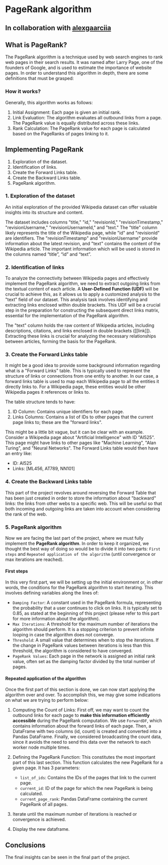 # PageRank algorithm
## In collaboration with [alexgaarciia](https://github.com/alexgaarciia)
## What is PageRank?
The PageRank algorithm is a technique used by web search engines to rank web pages in their search results. It was named after Larry Page, one of the founders of Google, and is used to estimate the importance of website pages. In order to understand this algorithm in depth, there are some definitions that must be grasped:

### How it works?
Generally, this algorithm works as follows:
1. Initial Assignment: Each page is given an initial rank. 
2. Link Evaluation: The algorithm evaluates all outbound links from a page. The PageRank value is equally distributed across these links.
3. Rank Calculation: The PageRank value for each page is calculated based on the PageRanks of pages linking to it. 

## Implementing PageRank
1. Exploration of the dataset.
2. Identification of links.
3. Create the Forward Links table.
4. Create the Backward Links table.
5. PageRank algorithm.

### 1. Exploration of the dataset
An initial exploration of the provided Wikipedia dataset can offer valuable insights into its structure and content.

The dataset includes columns "title," "id," "revisionId," "revisionTimestamp," "revisionUsername," "revisionUsernameId," and "text." The "title" column likely represents the title of the Wikipedia page, while "id" and "revisionId" are identifiers. The "revisionTimestamp" and "revisionUsername" provide information about the latest revision, and "text" contains the content of the Wikipedia article. The important information which will be used is stored in the columns named “title”, “id” and “text”.

### 2. Identification of links
To analyze the connectivity between Wikipedia pages and effectively implement the PageRank algorithm, we need to extract outgoing links from the textual content of each article. A **User-Defined Function (UDF)** will be crucial to achieve this, as it allows us to apply a customized analysis to the "text" field of our dataset. This analysis task involves identifying and extracting links enclosed within double brackets. This UDF will be a crucial step in the preparation for constructing the subsequent direct links matrix, essential for the implementation of the PageRank algorithm.

The "text" column holds the raw content of Wikipedia articles, including descriptions, citations, and links enclosed in double brackets ([[link]]). Extracting these links is crucial for analyzing the necessary relationships between articles, forming the basis for the PageRank.

### 3. Create the Forward Links table
It might be a good idea to provide some background information regarding what is a "Forward Links" table. This is typically used to represent the structure of links or connections from one entity to another. In our case, a forward links table is used to map each Wikipedia page to all the entities it directly links to. For a Wikipedia page, these entities would be other Wikipedia pages it references or links to.

The table structure tends to have:
1. ID Column: Contains unique identifiers for each page.
2. Links Columns: Contains a list of IDs to other pages that the current page links to; these are the "forward links".

This might be a little bit vague, but it can be clear with an example. Consider a Wikipedia page about "Artificial Intelligence" with ID "AI525". This page might have links to other pages like "Machine Learning", "Alan Turing", and "Neural Networks". The Forward Links table would then have an entry like: 
  - ID: AI525
  - Links: [ML456, AT789, NN101]

### 4. Create the Backward Links table
This part of the project revolves around reversing the Forward Table that has been just created in order to store the information about "backward" links: the links from other webs to a specific web. This will be useful so that both incoming and outgoing links are taken into account when considering the rank of the web.

### 5. PageRank algorithm
Now we are facing the last part of the project, where we must fully implement the **PageRank algorithm**. In order to keep it organized, we thought the best way of doing so would be to divide it into two parts: `First steps` and `Repeated application of the algorithm` (until convergence or max iterations are reached).

#### First steps
In this very first part, we will be setting up the initial environment or, in other words, the conditions for the PageRank algorithm to start iterating. This involves defining variables along the lines of: 
- `Damping Factor`: A constant used in the PageRank formula, representing the probability that a user continues to click on links. It is typically set to 0.85, as stated at the beginning of this project (please refer to this part for more information about the algorithm).
- `Max Iterations`: A threshold for the maximum number of iterations the algorithm should perform. It is a stopping criterion to prevent infinite looping in case the algorithm does not converge.
- `Threshold`: A small value that determines when to stop the iterations. If the change in PageRank values between iterations is less than this threshold, the algorithm is considered to have converged. 
- `PageRank Values`: Each page in the network is assigned an initial rank value, often set as the damping factor divided by the total number of pages.

#### Repeated application of the algorithm
Once the first part of this section is done, we can now start applying the algorithm over and over. To accomplish this, we may give some indications on what we are trying to perform below:
1. Computing the Count of Links: First off, we may want to count the outbound links for each page to **make this information efficiently accessible** during the PageRank computation. We use `ForwardDF`, which contains information about the forward links of each page. Then, a DataFrame with two columns (id, count) is created and converted into a Pandas DataFrame. Finally, we considered broadcasting the count data, since it avoids the need to send this data over the network to each worker node multiple times.

2. Defining the PageRank Function: This constitutes the most important part of this last section. This function calculates the new PageRank for a given page. It has 3 parameters:
   - `list_of_ids`: Contains the IDs of the pages that link to the current page.
   - `current_id`: ID of the page for which the new PageRank is being calculated.
   - `current_page_rank`: Pandas DataFrame containing the current PageRank of all pages.

3. Iterate until the maximum number of iterations is reached or convergence is achieved.
4. Display the new dataframe.

## Conclusions
The final insights can be seen in the final part of the project.
